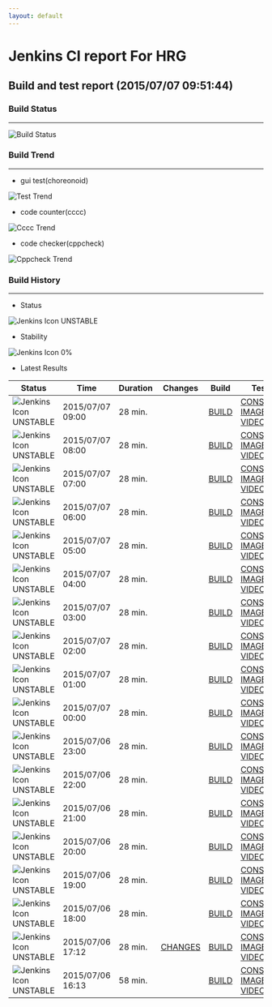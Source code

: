 ```yaml
---
layout: default
---
```

# Jenkins CI report For HRG
## Build and test report (2015/07/07 09:51:44)
### Build Status
___
![Build Status](http://jenkinshrg.github.io/images/badge.svg)
  
### Build Trend
___
* gui test(choreonoid)
  
![Test Trend](http://jenkinshrg.github.io/images/test.png)
  
* code counter(cccc)
  
![Cccc Trend](http://jenkinshrg.github.io/images/cccc.png)
  
* code checker(cppcheck)
  
![Cppcheck Trend](http://jenkinshrg.github.io/images/cppcheck.png)
  
### Build History
___
* Status
  
![Jenkins Icon](http://jenkinshrg.github.io/images/48x48/yellow.png)
UNSTABLE
  
* Stability
  
![Jenkins Icon](http://jenkinshrg.github.io/images/48x48/health-00to19.png)
0%
  
* Latest Results
  
|Status|Time|Duration|Changes|Build|Test|Note|
|---|---|---|---|---|---|---|
|![Jenkins Icon](http://jenkinshrg.github.io/images/24x24/yellow.png)UNSTABLE|2015/07/07 09:00|28 min.||[BUILD](https://drive.google.com/file/d/0B54sHwaxmuM4R0J3RU1KMDlhS0k/view?usp=drivesdk) |[CONSOLE](https://drive.google.com/file/d/0B54sHwaxmuM4Mk1mYVdHMTVTaHc/view?usp=drivesdk) [IMAGE](https://drive.google.com/file/d/0B54sHwaxmuM4cG05NmNFUnVRcVE/edit?usp=drivesdk) [VIDEO](https://drive.google.com/file/d/0B54sHwaxmuM4R0M3a0JTYy04bFU/edit?usp=drivesdk) |STOP NORMAL|
|![Jenkins Icon](http://jenkinshrg.github.io/images/24x24/yellow.png)UNSTABLE|2015/07/07 08:00|28 min.||[BUILD](https://drive.google.com/file/d/0B54sHwaxmuM4RHhTWFNDdXA4dGc/view?usp=drivesdk) |[CONSOLE](https://drive.google.com/file/d/0B54sHwaxmuM4RTlHbFNkc0NfNG8/view?usp=drivesdk) [IMAGE](https://drive.google.com/file/d/0B54sHwaxmuM4T3BhVVdIY0t3U2M/edit?usp=drivesdk) [VIDEO](https://drive.google.com/file/d/0B54sHwaxmuM4MUQ0a0RZVVdjbDA/edit?usp=drivesdk) |STOP RED|
|![Jenkins Icon](http://jenkinshrg.github.io/images/24x24/yellow.png)UNSTABLE|2015/07/07 07:00|28 min.||[BUILD](https://drive.google.com/file/d/0B54sHwaxmuM4dkk0NUQ1dE9TVWs/view?usp=drivesdk) |[CONSOLE](https://drive.google.com/file/d/0B54sHwaxmuM4eG4wTm5Rc1NVRWs/view?usp=drivesdk) [IMAGE](https://drive.google.com/file/d/0B54sHwaxmuM4eUY0LXE4OXNvNXc/edit?usp=drivesdk) [VIDEO](https://drive.google.com/file/d/0B54sHwaxmuM4VURNck5xRWNjTUE/edit?usp=drivesdk) |STOP NORMAL|
|![Jenkins Icon](http://jenkinshrg.github.io/images/24x24/yellow.png)UNSTABLE|2015/07/07 06:00|28 min.||[BUILD](https://drive.google.com/file/d/0B54sHwaxmuM4d1BvY1BNTlJuZFE/view?usp=drivesdk) |[CONSOLE](https://drive.google.com/file/d/0B54sHwaxmuM4c0YtalJuUUpQYXM/view?usp=drivesdk) [IMAGE](https://drive.google.com/file/d/0B54sHwaxmuM4NXpwWXNGWjRhbWM/edit?usp=drivesdk) [VIDEO](https://drive.google.com/file/d/0B54sHwaxmuM4LVFPbU5sa29iVnM/edit?usp=drivesdk) |STOP NORMAL|
|![Jenkins Icon](http://jenkinshrg.github.io/images/24x24/yellow.png)UNSTABLE|2015/07/07 05:00|28 min.||[BUILD](https://drive.google.com/file/d/0B54sHwaxmuM4dWtMM3I1WmdabWs/view?usp=drivesdk) |[CONSOLE](https://drive.google.com/file/d/0B54sHwaxmuM4Qkhla3F3VzdsaWc/view?usp=drivesdk) [IMAGE](https://drive.google.com/file/d/0B54sHwaxmuM4R3VGSGNHOXQxMHM/edit?usp=drivesdk) [VIDEO](https://drive.google.com/file/d/0B54sHwaxmuM4ejZ5cW4yYXVhUTg/edit?usp=drivesdk) |STOP NORMAL|
|![Jenkins Icon](http://jenkinshrg.github.io/images/24x24/yellow.png)UNSTABLE|2015/07/07 04:00|28 min.||[BUILD](https://drive.google.com/file/d/0B54sHwaxmuM4WVFyVEIyRTRPam8/view?usp=drivesdk) |[CONSOLE](https://drive.google.com/file/d/0B54sHwaxmuM4S3pmMF9mWUFBQmM/view?usp=drivesdk) [IMAGE](https://drive.google.com/file/d/0B54sHwaxmuM4NDlsTXlZVGNJUVU/edit?usp=drivesdk) [VIDEO](https://drive.google.com/file/d/0B54sHwaxmuM4OVE2cktWMV8xNGM/edit?usp=drivesdk) |STOP NORMAL|
|![Jenkins Icon](http://jenkinshrg.github.io/images/24x24/yellow.png)UNSTABLE|2015/07/07 03:00|28 min.||[BUILD](https://drive.google.com/file/d/0B54sHwaxmuM4UGtfZ3B5OHVhcVU/view?usp=drivesdk) |[CONSOLE](https://drive.google.com/file/d/0B54sHwaxmuM4WHJjNGtYYUxjTE0/view?usp=drivesdk) [IMAGE](https://drive.google.com/file/d/0B54sHwaxmuM4NnJNQkVienQtOXc/edit?usp=drivesdk) [VIDEO](https://drive.google.com/file/d/0B54sHwaxmuM4bnk1SWExY0lBQ3M/edit?usp=drivesdk) |STOP NORMAL|
|![Jenkins Icon](http://jenkinshrg.github.io/images/24x24/yellow.png)UNSTABLE|2015/07/07 02:00|28 min.||[BUILD](https://drive.google.com/file/d/0B54sHwaxmuM4d3hlSzZDaFhuQnM/view?usp=drivesdk) |[CONSOLE](https://drive.google.com/file/d/0B54sHwaxmuM4X2NOU0RnTG5Md0E/view?usp=drivesdk) [IMAGE](https://drive.google.com/file/d/0B54sHwaxmuM4RUZTajg2YVZEVzA/edit?usp=drivesdk) [VIDEO](https://drive.google.com/file/d/0B54sHwaxmuM4OHJDNF8zdnB4Tmc/edit?usp=drivesdk) |STOP NORMAL|
|![Jenkins Icon](http://jenkinshrg.github.io/images/24x24/yellow.png)UNSTABLE|2015/07/07 01:00|28 min.||[BUILD](https://drive.google.com/file/d/0B54sHwaxmuM4SC1wbi11QmVORWc/view?usp=drivesdk) |[CONSOLE](https://drive.google.com/file/d/0B54sHwaxmuM4NUhVTVBjSmhZWFU/view?usp=drivesdk) [IMAGE](https://drive.google.com/file/d/0B54sHwaxmuM4LXpnV0dNckZHUUE/edit?usp=drivesdk) [VIDEO](https://drive.google.com/file/d/0B54sHwaxmuM4RERSZGRCMWdHd2M/edit?usp=drivesdk) |STOP NORMAL|
|![Jenkins Icon](http://jenkinshrg.github.io/images/24x24/yellow.png)UNSTABLE|2015/07/07 00:00|28 min.||[BUILD](https://drive.google.com/file/d/0B54sHwaxmuM4RFU4TTlLbzhtbkE/view?usp=drivesdk) |[CONSOLE](https://drive.google.com/file/d/0B54sHwaxmuM4cExJNFF5NFk0dzA/view?usp=drivesdk) [IMAGE](https://drive.google.com/file/d/0B54sHwaxmuM4VFZFc0c5NEZ0SHM/edit?usp=drivesdk) [VIDEO](https://drive.google.com/file/d/0B54sHwaxmuM4bFVTazFxYWJTVDA/edit?usp=drivesdk) |STOP NORMAL|
|![Jenkins Icon](http://jenkinshrg.github.io/images/24x24/yellow.png)UNSTABLE|2015/07/06 23:00|28 min.||[BUILD](https://drive.google.com/file/d/0B54sHwaxmuM4SGV6cjFpQUh5MXM/view?usp=drivesdk) |[CONSOLE](https://drive.google.com/file/d/0B54sHwaxmuM4WVdXMExoaEVHSVE/view?usp=drivesdk) [IMAGE](https://drive.google.com/file/d/0B54sHwaxmuM4dmpLcEgzQ1ZhNFk/edit?usp=drivesdk) [VIDEO](https://drive.google.com/file/d/0B54sHwaxmuM4R0FIMEhpelI3V0E/edit?usp=drivesdk) |STOP NORMAL|
|![Jenkins Icon](http://jenkinshrg.github.io/images/24x24/yellow.png)UNSTABLE|2015/07/06 22:00|28 min.||[BUILD](https://drive.google.com/file/d/0B54sHwaxmuM4ZGFFbEdTdFh5eE0/view?usp=drivesdk) |[CONSOLE](https://drive.google.com/file/d/0B54sHwaxmuM4UTg5QThuOTlfREk/view?usp=drivesdk) [IMAGE](https://drive.google.com/file/d/0B54sHwaxmuM4TTZ3SkUxQlQ2aUU/edit?usp=drivesdk) [VIDEO](https://drive.google.com/file/d/0B54sHwaxmuM4MHo0bDJFZHVEcFE/edit?usp=drivesdk) |STOP NORMAL|
|![Jenkins Icon](http://jenkinshrg.github.io/images/24x24/yellow.png)UNSTABLE|2015/07/06 21:00|28 min.||[BUILD](https://drive.google.com/file/d/0B54sHwaxmuM4NHR1YmV0YkxLdEU/view?usp=drivesdk) |[CONSOLE](https://drive.google.com/file/d/0B54sHwaxmuM4UWUwY3VuSS14YUk/view?usp=drivesdk) [IMAGE](https://drive.google.com/file/d/0B54sHwaxmuM4U1dUY3U3Yzlvenc/edit?usp=drivesdk) [VIDEO](https://drive.google.com/file/d/0B54sHwaxmuM4Zzd4dEtLV0FodTQ/edit?usp=drivesdk) |STOP NORMAL|
|![Jenkins Icon](http://jenkinshrg.github.io/images/24x24/yellow.png)UNSTABLE|2015/07/06 20:00|28 min.||[BUILD](https://drive.google.com/file/d/0B54sHwaxmuM4QlRUZzFKNDRsTGM/view?usp=drivesdk) |[CONSOLE](https://drive.google.com/file/d/0B54sHwaxmuM4MzdUYzJvU3BCYkk/view?usp=drivesdk) [IMAGE](https://drive.google.com/file/d/0B54sHwaxmuM4bGVZc1dMZmc4dkk/edit?usp=drivesdk) [VIDEO](https://drive.google.com/file/d/0B54sHwaxmuM4WWdsMm5weS0wZ0k/edit?usp=drivesdk) |STOP NORMAL|
|![Jenkins Icon](http://jenkinshrg.github.io/images/24x24/yellow.png)UNSTABLE|2015/07/06 19:00|28 min.||[BUILD](https://drive.google.com/file/d/0B54sHwaxmuM4Y2JJdzNpTlg3bG8/view?usp=drivesdk) |[CONSOLE](https://drive.google.com/file/d/0B54sHwaxmuM4QmNhLThudXRxQVE/view?usp=drivesdk) [IMAGE](https://drive.google.com/file/d/0B54sHwaxmuM4LUR1UUZPN1VWZG8/edit?usp=drivesdk) [VIDEO](https://drive.google.com/file/d/0B54sHwaxmuM4QjBoUlh6TXFHaVE/edit?usp=drivesdk) |STOP NORMAL|
|![Jenkins Icon](http://jenkinshrg.github.io/images/24x24/yellow.png)UNSTABLE|2015/07/06 18:00|28 min.||[BUILD](https://drive.google.com/file/d/0B54sHwaxmuM4SEFWVHk1TENmbDA/view?usp=drivesdk) |[CONSOLE](https://drive.google.com/file/d/0B54sHwaxmuM4T3VyQldoYzhVRHc/view?usp=drivesdk) [IMAGE](https://drive.google.com/file/d/0B54sHwaxmuM4YVM0eTdYZjBFbVk/edit?usp=drivesdk) [VIDEO](https://drive.google.com/file/d/0B54sHwaxmuM4dUZSNmRKWEg3M2s/edit?usp=drivesdk) |STOP RED|
|![Jenkins Icon](http://jenkinshrg.github.io/images/24x24/yellow.png)UNSTABLE|2015/07/06 17:12|28 min.|[CHANGES](https://drive.google.com/file/d/0B54sHwaxmuM4VHBQYll6MGp3OVk/view?usp=drivesdk) |[BUILD](https://drive.google.com/file/d/0B54sHwaxmuM4cGpRc0pfYUZFdkU/view?usp=drivesdk) |[CONSOLE](https://drive.google.com/file/d/0B54sHwaxmuM4YnVCNG1XeEdFdHc/view?usp=drivesdk) [IMAGE](https://drive.google.com/file/d/0B54sHwaxmuM4YmhNSS1XZFNkN1k/edit?usp=drivesdk) [VIDEO](https://drive.google.com/file/d/0B54sHwaxmuM4eldSeWhHZE5Lb1U/edit?usp=drivesdk) |STOP RED|
|![Jenkins Icon](http://jenkinshrg.github.io/images/24x24/yellow.png)UNSTABLE|2015/07/06 16:13|58 min.||[BUILD](https://drive.google.com/file/d/0B54sHwaxmuM4amkwQWFNVVdnY3M/view?usp=drivesdk) |[CONSOLE](https://drive.google.com/file/d/0B54sHwaxmuM4MWNEOVVBcHFlNjg/view?usp=drivesdk) [IMAGE](https://drive.google.com/file/d/0B54sHwaxmuM4T2ctdE50bE92Rm8/edit?usp=drivesdk) [VIDEO](https://drive.google.com/file/d/0B54sHwaxmuM4LUJ4UGp0UllsR2M/edit?usp=drivesdk) |STOP RED|
